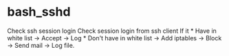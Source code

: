 # bash_sshd
Check ssh session login
Check session login from ssh client
If it 
    * Have in white list -> Accept -> Log
    * Don't have in white list -> Add iptables -> Block -> Send mail -> Log file.
